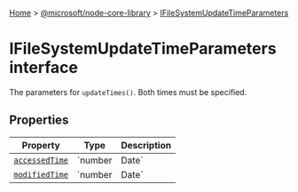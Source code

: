[Home](./index) &gt; [@microsoft/node-core-library](./node-core-library.md) &gt; [IFileSystemUpdateTimeParameters](./node-core-library.ifilesystemupdatetimeparameters.md)

# IFileSystemUpdateTimeParameters interface

The parameters for `updateTimes()`<!-- -->. Both times must be specified.

## Properties

|  Property | Type | Description |
|  --- | --- | --- |
|  [`accessedTime`](./node-core-library.ifilesystemupdatetimeparameters.accessedtime.md) | `number | Date` | The POSIX epoch time or Date when this was last accessed. |
|  [`modifiedTime`](./node-core-library.ifilesystemupdatetimeparameters.modifiedtime.md) | `number | Date` | The POSIX epoch time or Date when this was last modified |

